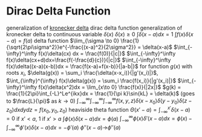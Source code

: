 # Dirac Delta Function
generalization of [kronecker delta](kronecker-delta.md)
dirac delta function
	generalization of kronecker delta to continuous variable $\delta(x)$
	$\delta(x) \geq 0$
	$\int \delta(x-a) dx = 1$
	$\int f(x)\delta(x-a)=f(a)$
delta function
	$\lim_{\sigma \to 0} \frac{1}{\sqrt{2\pi\sigma^2}}e^{-\frac{(x-a)^2}{2\sigma^2}} = \delta(x-a)$
	$\int_{-\infty}^\infty f(x)\delta(cx) dx = \frac{f(0)}{|c|}$
	$\int_{-\infty}^\infty f(x)\delta(cx+d)dx=\frac{f(-\frac{d}{c})}{|c|}$
	$\int_{-\infty}^\infty f(x)\delta((x-a)(x-b))dx = \frac{f(x-a)+f(x-b)}{|a-b|}$
	for function $g(x)$ with roots $x_i$, $\delta(g(x)) = \sum_i \frac{\delta(x-x_i)}{|g'(x_i)|}$, $\int_{\infty}^{\infty} f(x)\delta(g(x)) = \sum_i \frac{f(x_i)}{|g'(x_i)|}$
	$\int_{-\infty}^\infty f(x)\delta(x^2)dx = \lim_{x\to 0} \frac{f(x)}{|2x|}$
	$g(k) = \frac{1}{2\pi}\int_{-L}^Le^{ikx}dx = \frac{1}{\pi k}\sin{kL} = \delta(k)$ (goes to $\frac{L}{\pi}$ as $k \to 0$)
	$\int_{-\infty}^{\infty}\int_{-\infty}^{\infty}\int_{-\infty}^{\infty}f(x,y,z)\delta(x-x_0)\delta(y-y_0)\delta(z-z_0)dxdydz = f(x_0,y_0,z_0)$
heaviside theta function
	$\Theta(x'-a) = \int_{-\infty}^{x'}\delta(x-a)=0$ if $x'<a$, $1$ if $x'>a$
$\int\phi(x)\delta(x-a)dx = \phi(a)$
$\int_{-\infty}^\infty\phi(x)\delta'(x-a)dx = \phi(x) - \int_{-\infty}^{\infty}\phi'(x)\delta(x-a)dx = -\phi'(a)$
$\phi''(x-a)$→$\phi''(a)$